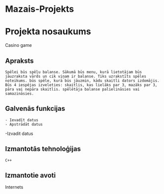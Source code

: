 # Mazais-Projekts

# Projekta nosaukums
  Casino game
## Apraksts
	Spēlei būs spēļu balanse. Sākumā būs menu, kurā lietotājam būs jāuzraksta vārds un cik viņam ir balanse. Tiks uzrakstīts spēles noteikums. būs spēle, kurā būs jāuzmin, kādu skaitli dators izdomājis. Būs 4 iespējas izveleties: skaitlis, kas lielāks par 3, mazāks par 3, pāra vai nepāra skaitlis. spēlētāja balanse palielināsies vai samazināsies.
## Galvenās funkcijas
	- Ievadīt datus
	- Apstrādāt datus
  -Izvadit datus
## Izmantotās tehnoloģijas
	C++
## Izmantotie avoti
  Internets
